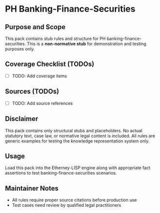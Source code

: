 # PH Banking-Finance-Securities

## Purpose and Scope

This pack contains stub rules and structure for PH banking-finance-securities. This is a **non-normative stub** for demonstration and testing purposes only.

## Coverage Checklist (TODOs)

- [ ] TODO: Add coverage items

## Sources (TODOs)

- [ ] TODO: Add source references

## Disclaimer

This pack contains only structural stubs and placeholders. No actual statutory text, case law, or normative legal content is included. All rules are generic examples for testing the knowledge representation system only.

## Usage

Load this pack into the Etherney-LISP engine along with appropriate fact assertions to test banking-finance-securities scenarios.

## Maintainer Notes

- All rules require proper source citations before production use
- Test cases need review by qualified legal practitioners
